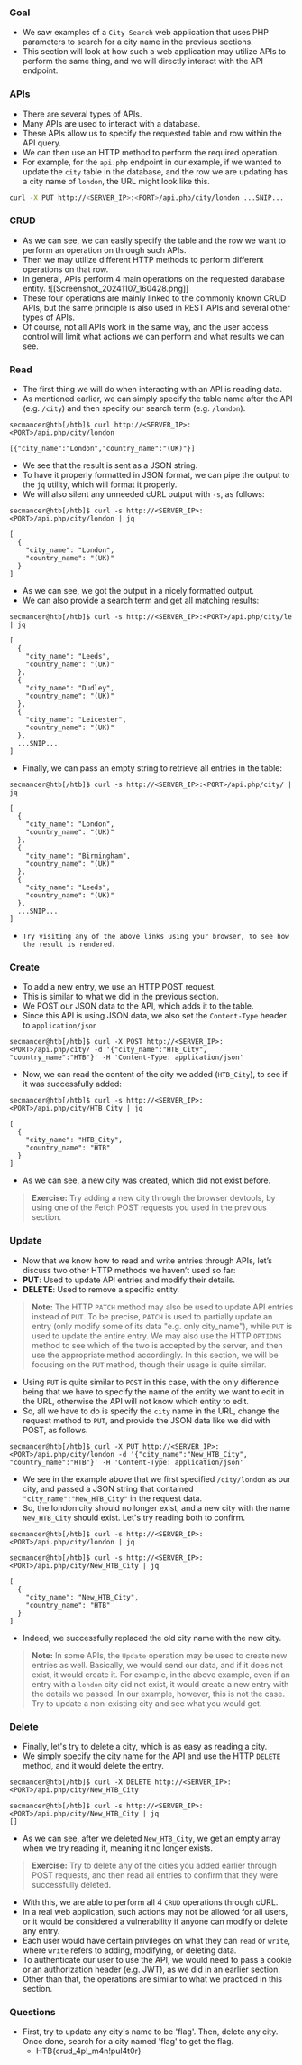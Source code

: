 ### Goal
- We saw examples of a `City Search` web application that uses PHP parameters to search for a city name in the previous sections. 
- This section will look at how such a web application may utilize APIs to perform the same thing, and we will directly interact with the API endpoint.
### APIs
- There are several types of APIs.
- Many APIs are used to interact with a database.
- These APIs allow us to specify the requested table and row within the API query.
- We can then use an HTTP method to perform the required operation.
- For example, for the `api.php` endpoint in our example, if we wanted to update the `city` table in the database, and the row we are updating has a city name of `london`, the URL might look like this.
```bash
curl -X PUT http://<SERVER_IP>:<PORT>/api.php/city/london ...SNIP...
```

### CRUD
- As we can see, we can easily specify the table and the row we want to perform an operation on through such APIs. 
- Then we may utilize different HTTP methods to perform different operations on that row. 
- In general, APIs perform 4 main operations on the requested database entity.
![[Screenshot_20241107_160428.png]]
- These four operations are mainly linked to the commonly known CRUD APIs, but the same principle is also used in REST APIs and several other types of APIs. 
- Of course, not all APIs work in the same way, and the user access control will limit what actions we can perform and what results we can see.


### Read
- The first thing we will do when interacting with an API is reading data.
- As mentioned earlier, we can simply specify the table name after the API (e.g. `/city`) and then specify our search term (e.g. `/london`).
```shell-session
secmancer@htb[/htb]$ curl http://<SERVER_IP>:<PORT>/api.php/city/london

[{"city_name":"London","country_name":"(UK)"}]
```
- We see that the result is sent as a JSON string. 
- To have it properly formatted in JSON format, we can pipe the output to the `jq` utility, which will format it properly. 
- We will also silent any unneeded cURL output with `-s`, as follows:
```shell-session
secmancer@htb[/htb]$ curl -s http://<SERVER_IP>:<PORT>/api.php/city/london | jq

[
  {
    "city_name": "London",
    "country_name": "(UK)"
  }
]
```
- As we can see, we got the output in a nicely formatted output. 
- We can also provide a search term and get all matching results:
```shell-session
secmancer@htb[/htb]$ curl -s http://<SERVER_IP>:<PORT>/api.php/city/le | jq

[
  {
    "city_name": "Leeds",
    "country_name": "(UK)"
  },
  {
    "city_name": "Dudley",
    "country_name": "(UK)"
  },
  {
    "city_name": "Leicester",
    "country_name": "(UK)"
  },
  ...SNIP...
]
```
- Finally, we can pass an empty string to retrieve all entries in the table:
```shell-session
secmancer@htb[/htb]$ curl -s http://<SERVER_IP>:<PORT>/api.php/city/ | jq

[
  {
    "city_name": "London",
    "country_name": "(UK)"
  },
  {
    "city_name": "Birmingham",
    "country_name": "(UK)"
  },
  {
    "city_name": "Leeds",
    "country_name": "(UK)"
  },
  ...SNIP...
]
```
- `Try visiting any of the above links using your browser, to see how the result is rendered.`


### Create
- To add a new entry, we use an HTTP POST request.
- This is similar to what we did in the previous section.
- We POST our JSON data to the API, which adds it to the table.
- Since this API is using JSON data, we also set the `Content-Type` header to `application/json`
```shell-session
secmancer@htb[/htb]$ curl -X POST http://<SERVER_IP>:<PORT>/api.php/city/ -d '{"city_name":"HTB_City", "country_name":"HTB"}' -H 'Content-Type: application/json'
```
- Now, we can read the content of the city we added (`HTB_City`), to see if it was successfully added:
```shell-session
secmancer@htb[/htb]$ curl -s http://<SERVER_IP>:<PORT>/api.php/city/HTB_City | jq

[
  {
    "city_name": "HTB_City",
    "country_name": "HTB"
  }
]
```
- As we can see, a new city was created, which did not exist before.

> **Exercise:** Try adding a new city through the browser devtools, by using one of the Fetch POST requests you used in the previous section.


### Update
- Now that we know how to read and write entries through APIs, let’s discuss two other HTTP methods we haven’t used so far:
- **PUT**: Used to update API entries and modify their details.
- **DELETE**: Used to remove a specific entity.

> **Note:** The HTTP `PATCH` method may also be used to update API entries instead of `PUT`. To be precise, `PATCH` is used to partially update an entry (only modify some of its data "e.g. only city_name"), while `PUT` is used to update the entire entry. We may also use the HTTP `OPTIONS` method to see which of the two is accepted by the server, and then use the appropriate method accordingly. In this section, we will be focusing on the `PUT` method, though their usage is quite similar.

- Using `PUT` is quite similar to `POST` in this case, with the only difference being that we have to specify the name of the entity we want to edit in the URL, otherwise the API will not know which entity to edit. 
- So, all we have to do is specify the `city` name in the URL, change the request method to `PUT`, and provide the JSON data like we did with POST, as follows.
```shell-session
secmancer@htb[/htb]$ curl -X PUT http://<SERVER_IP>:<PORT>/api.php/city/london -d '{"city_name":"New_HTB_City", "country_name":"HTB"}' -H 'Content-Type: application/json'
```
- We see in the example above that we first specified `/city/london` as our city, and passed a JSON string that contained `"city_name":"New_HTB_City"` in the request data.
- So, the london city should no longer exist, and a new city with the name `New_HTB_City` should exist. Let's try reading both to confirm.
```shell-session
secmancer@htb[/htb]$ curl -s http://<SERVER_IP>:<PORT>/api.php/city/london | jq
```
```shell-session
secmancer@htb[/htb]$ curl -s http://<SERVER_IP>:<PORT>/api.php/city/New_HTB_City | jq

[
  {
    "city_name": "New_HTB_City",
    "country_name": "HTB"
  }
]
```
- Indeed, we successfully replaced the old city name with the new city.

> **Note:** In some APIs, the `Update` operation may be used to create new entries as well. Basically, we would send our data, and if it does not exist, it would create it. For example, in the above example, even if an entry with a `london` city did not exist, it would create a new entry with the details we passed. In our example, however, this is not the case. Try to update a non-existing city and see what you would get.


### Delete
- Finally, let's try to delete a city, which is as easy as reading a city. 
- We simply specify the city name for the API and use the HTTP `DELETE` method, and it would delete the entry.
```shell-session
secmancer@htb[/htb]$ curl -X DELETE http://<SERVER_IP>:<PORT>/api.php/city/New_HTB_City
```
```shell-session
secmancer@htb[/htb]$ curl -s http://<SERVER_IP>:<PORT>/api.php/city/New_HTB_City | jq
[]
```
- As we can see, after we deleted `New_HTB_City`, we get an empty array when we try reading it, meaning it no longer exists.

> **Exercise:** Try to delete any of the cities you added earlier through POST requests, and then read all entries to confirm that they were successfully deleted.

- With this, we are able to perform all 4 `CRUD` operations through cURL. 
- In a real web application, such actions may not be allowed for all users, or it would be considered a vulnerability if anyone can modify or delete any entry. 
- Each user would have certain privileges on what they can `read` or `write`, where `write` refers to adding, modifying, or deleting data. 
- To authenticate our user to use the API, we would need to pass a cookie or an authorization header (e.g. JWT), as we did in an earlier section. 
- Other than that, the operations are similar to what we practiced in this section.

### Questions
- First, try to update any city's name to be 'flag'. Then, delete any city. Once done, search for a city named 'flag' to get the flag.
	- HTB{crud_4p!_m4n!pul4t0r}